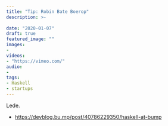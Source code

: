 ```yaml
---
title: "Tip: Robin Bate Boerop"
description: >-
  
date: "2020-01-07"
draft: true
featured_image: ""
images:
-
videos:
- "https://vimeo.com/"
audio:
- 
tags:
- Haskell
- startups
---
```


Lede.

<!--more-->


- https://devblog.bu.mp/post/40786229350/haskell-at-bump

